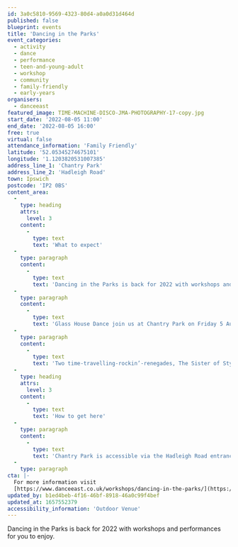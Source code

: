 ```yaml
---
id: 3a0c5810-9569-4323-80d4-a0a0d31d464d
published: false
blueprint: events
title: 'Dancing in the Parks'
event_categories:
  - activity
  - dance
  - performance
  - teen-and-young-adult
  - workshop
  - community
  - family-friendly
  - early-years
organisers:
  - danceeast
featured_image: TIME-MACHINE-DISCO-JMA-PHOTOGRAPHY-17-copy.jpg
start_date: '2022-08-05 11:00'
end_date: '2022-08-05 16:00'
free: true
virtual: false
attendance_information: 'Family Friendly'
latitude: '52.05345274675101'
longitude: '1.1203820531007385'
address_line_1: 'Chantry Park'
address_line_2: 'Hadleigh Road'
town: Ipswich
postcode: 'IP2 0BS'
content_area:
  -
    type: heading
    attrs:
      level: 3
    content:
      -
        type: text
        text: 'What to expect'
  -
    type: paragraph
    content:
      -
        type: text
        text: 'Dancing in the Parks is back for 2022 with workshops and performances for you to enjoy. Come and join us at a park near you for this FREE event!'
  -
    type: paragraph
    content:
      -
        type: text
        text: 'Glass House Dance join us at Chantry Park on Friday 5 August.'
  -
    type: paragraph
    content:
      -
        type: text
        text: 'Two time-travelling-rockin’-renegades, The Sister of Stylus, have crash landed in your city and need your help! Their time machine is powered by a new, renewable, sustainable bio-energy source; DANCE. They are on the hunt for all foot-tappers, dad dancers, disco divas, jumping jivers, old school ravers and shake-your-money-makers to thrust, power and pulse them back to the future! Glass House Dance was set up by Sarah Lewis and Laura McGill to take contemporary dance into the heart of the community. They have made their mark on the outdoor arts scene, touring nationally for 8 years'
  -
    type: heading
    attrs:
      level: 3
    content:
      -
        type: text
        text: 'How to get here'
  -
    type: paragraph
    content:
      -
        type: text
        text: 'Chantry Park is accessible via the Hadleigh Road entrance. '
  -
    type: paragraph
cta: |-
  For more information visit 
  [https://www.danceeast.co.uk/workshops/dancing-in-the-parks/](https://www.danceeast.co.uk/workshops/dancing-in-the-parks/)
updated_by: b1ed4beb-4f16-46bf-8918-46a0c99f4bef
updated_at: 1657552379
accessibility_information: 'Outdoor Venue'
---
```

Dancing in the Parks is back for 2022 with workshops and performances for you to enjoy.